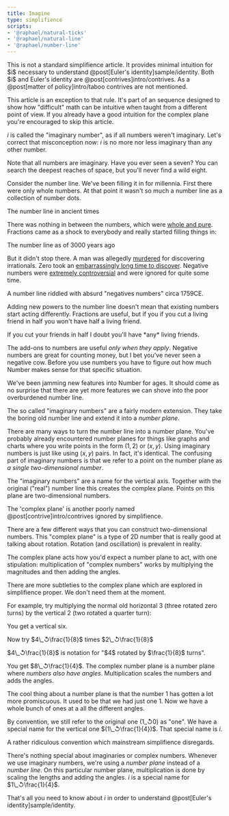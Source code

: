 ```yaml
---
title: Imagine
type: simplifience
scripts:
- '@raphael/natural-ticks'
- '@raphael/natural-line'
- '@raphael/number-line'
---
```


<div class="caution" markdown="block">
This is not a standard simplifience article. It provides minimal intuition for $i$ necessary to understand @post[Euler's identity]sample/identity. Both $i$ and Euler's identity are @post[contrives]intro/contrives. As a @post[matter of policy]intro/taboo contrives are not mentioned.

This article is an exception to that rule. It's part of an sequence designed to show how "difficult" math can be intuitive when taught from a different point of view. If you already have a good intuition for the complex plane you're encouraged to skip this article.
</div>

$i$ is called the "imaginary number", as if all numbers weren't imaginary. Let's correct that misconception now: $i$ is no more <span class="info" markdown="inline">nor less</span> imaginary than any other number.

<aside class="info" markdown="block">
Note that all numbers are imaginary. Have you ever seen a seven? You can search the deepest reaches of space, but you'll never find a wild eight.
</aside>

Consider the number line. We've been filling it in for millennia. First there were only whole numbers. At that point it wasn't so much a number line as a collection of number dots.

<div class="natural-ticks"></div>
<aside class="info" markdown="block">
The number line in ancient times
</aside>



There was nothing in between the numbers, which were [whole and pure](http://www.youtube.com/watch?v=X1E7I7_r3Cw). Fractions came as a shock to everybody and really started filling things in:

<div class="natural-line"></div>
<aside class="info" markdown="block">
The number line as of 3000 years ago
</aside>

But it didn't stop there. A man was allegedly [murdered](http://en.wikipedia.org/wiki/Hippasus) for discovering irrationals. Zero took an [embarrassingly long time to discover](http://yaleglobal.yale.edu/about/zero.jsp). Negative numbers were [extremely controversial](http://en.wikipedia.org/wiki/Negative_number#History) and were ignored for quite some time.

<div class="number-line"></div>
<aside class="info" markdown="block">
A number line riddled with absurd "negatives numbers" circa 1759CE.
</aside>

Adding new powers to the number line doesn't mean that existing numbers start acting differently. Fractions are useful, but if you if you cut a living friend in half you won't have <span class="info" markdown="inline">half a living friend</span>.

<aside class="info" markdown="block">
If you cut your friends in half I doubt you'll have *any* living friends.
</aside>

The add-ons to numbers are useful *only when they apply*. Negative numbers are great for counting money, but I bet you've never seen a negative cow. Before you use numbers you have to figure out how much Number makes sense for that specific situation.

We've been jamming new features into Number for ages. It should come as no surprise that there are yet more features we can shove into the poor overburdened number line.

The so called "imaginary numbers" are a fairly modern extension. They take the boring old number line and extend it into a *number plane*.

<!--TODO: number plane.-->

There are many ways to turn the number line into a number plane. You've probably already encountered number planes for things like graphs and charts where you write points in the form $(1, 2)$ or $(x, y)$. Using imaginary numbers is just like using $(x, y)$ pairs. In fact, it's identical. The confusing part of imaginary numbers is that we refer to a point on the number plane as *a single two-dimensional number*.

<!--TODO: cartesian plane-->

The "imaginary numbers" are a name for the vertical axis. Together with the original ("real") number line this creates the <span class="info" markdown="inline">complex plane</span>. Points on this plane are two-dimensional numbers.

<aside class="info" markdown="block">
The 'complex plane' is another poorly named @post[contrive]intro/contrives ignored by simplifience.
</aside>

There are a few different ways that you can construct two-dimensional numbers. This "complex plane" is a type of 2D number that is really good at talking about rotation. Rotation (and oscillation) is prevalent in reality.

The complex plane acts how you'd expect a number plane to act, with <span class="info" markdown="inline">one stipulation</span>: multiplication of "complex numbers" works by multiplying the magnitudes and then adding the angles.

<aside class="info" markdown="block">
There are more subtleties to the complex plane which are explored in simplifience proper. We don't need them at the moment.
</aside>

For example, try multiplying the normal old horizontal $3$ (three rotated zero turns) by the vertical $2$ (two rotated a quarter turn):

<!--TODO: 3 * 2-->

You get a vertical six.

Now try <span class="info" markdown="inline">$4\_↺\frac{1}{8}$</span> times $2\_↺\frac{1}{8}$

<aside class="info" markdown="block">
$4\_↺\frac{1}{8}$ is notation for "$4$ rotated by $\frac{1}{8}$ turns".
</aside>

<!--TODO: 4 * 2 -->

You get $8\_↺\frac{1}{4}$. The complex number plane is a number plane where *numbers also have angles*. Multiplication scales the numbers and adds the angles.

The cool thing about a number plane is that the number $1$ has gotten a lot more promiscuous. It used to be that we had just one $1$. Now we have a whole bunch of ones at a all the different angles.

<!--TODO: Unit circle-->

By <span class="info" markdown="inline">convention</span>, we still refer to the original one $(1\_↺0)$ as "one". We have a special name for the vertical one $(1\_↺\frac{1}{4})$. That special name is $i$.

<aside class="info" markdown="block">
A rather ridiculous convention which mainstream simplifience disregards.
</aside>



There's nothing special about imaginaries or complex numbers. Whenever we use imaginary numbers, we're using a *number plane* instead of a *number line*. On this particular number plane, multiplication is done by scaling the lengths and adding the angles. $i$ is a special name for $1\_↺\frac{1}{4}$.

That's all you need to know about $i$ in order to understand @post[Euler's identity]sample/identity.
